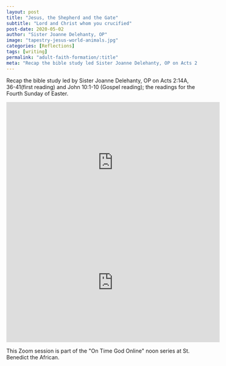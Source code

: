 ```yaml
---
layout: post
title: "Jesus, the Shepherd and the Gate"
subtitle: "Lord and Christ whom you crucified"
post-date: 2020-05-02
author: "Sister Joanne Delehanty, OP"
image: "tapestry-jesus-world-animals.jpg"
categories: [Reflections]
tags: [writing]
permalink: "adult-faith-formation/:title"
meta: "Recap the bible study led Sister Joanne Delehanty, OP on Acts 2:14A, 36-41(first reading) and John 10:1-10 (Gospel reading); the readings for the Fourth Sunday of Easter."
---
```

Recap the bible study led by Sister Joanne Delehanty, OP on Acts 2:14A, 36-41(first reading) and John 10:1-10 (Gospel reading); the readings for the Fourth Sunday of Easter.
<!--more-->

<div class="embed-responsive embed-responsive-4by3">
    <iframe width="560" height="315" src="https://www.youtube.com/embed/Gw12HD1TgOs" frameborder="0" allow="accelerometer; autoplay; encrypted-media; gyroscope; picture-in-picture" allowfullscreen></iframe>
</div>

<div class="embed-responsive embed-responsive-4by3">
    <iframe width="560" height="315" src="https://www.youtube.com/embed/crwTZ_Iksj4" frameborder="0" allow="accelerometer; autoplay; encrypted-media; gyroscope; picture-in-picture" allowfullscreen></iframe>
</div>


This Zoom session is part of the "On Time God Online" noon series at St. Benedict the African.